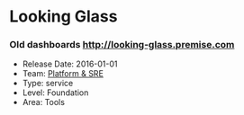 # Looking Glass
### Old dashboards http://looking-glass.premise.com
* Release Date: 2016-01-01
* Team: [Platform & SRE](../teams/platform.md)
* Type: service
* Level: Foundation
* Area: Tools

